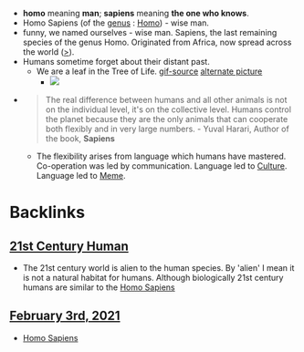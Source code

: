 - __homo__ meaning **man**; __sapiens__ meaning **the one who knows**. 
- Homo Sapiens (of the [genus](https://en.wikipedia.org/wiki/Genus) : [Homo](https://en.wikipedia.org/wiki/Homo)) - wise man.
- funny, we named ourselves - wise man. Sapiens, the last remaining species of the genus Homo. Originated from Africa, now spread across the world ([>](https://upload.wikimedia.org/wikipedia/commons/thumb/2/27/Spreading_homo_sapiens_la.svg/2880px-Spreading_homo_sapiens_la.svg.png)). 
- Humans sometime forget about their distant past.
    - We are a leaf in the Tree of Life. [gif-source](http://www.onezoom.org/life.html/) [alternate picture](https://i.redd.it/gajebt5fp7f61.jpg)
        - ![](https://firebasestorage.googleapis.com/v0/b/firescript-577a2.appspot.com/o/imgs%2Fapp%2Fho_kepos%2FJlHB8lCGut.gif?alt=media&token=9a8fe3dc-8287-455f-be6b-9c11edff4c94)
- > The real difference between humans and all other animals is not on the individual level, it's on the collective level. Humans control the planet because they are the only animals that can cooperate both flexibly and in very large numbers. - Yuval Harari, Author of the book, __Sapiens__
    - The flexibility arises from language which humans have mastered. Co-operation was led by communication. Language led to [Culture](https://en.wikipedia.org/wiki/Culture). Language led to [Meme](https://en.wikipedia.org/wiki/Meme). 

# Backlinks
## [21st Century Human](<21st Century Human.md>)
- The 21st century world is alien to the human species. By 'alien' I mean it is not a natural habitat for humans. Although biologically 21st century humans are similar to the [Homo Sapiens](<Homo Sapiens.md>)

## [February 3rd, 2021](<February 3rd, 2021.md>)
- [Homo Sapiens](<Homo Sapiens.md>)

